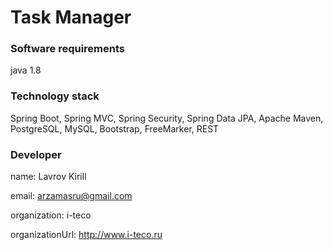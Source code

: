 # Task Manager

### Software requirements ###
java 1.8

### Technology stack ###
Spring Boot, Spring MVC, Spring Security, Spring Data JPA, Apache Maven, PostgreSQL, MySQL, Bootstrap, FreeMarker, REST

### Developer ###
name: Lavrov Kirill

email: arzamasru@gmail.com

organization: i-teco

organizationUrl: http://www.i-teco.ru

